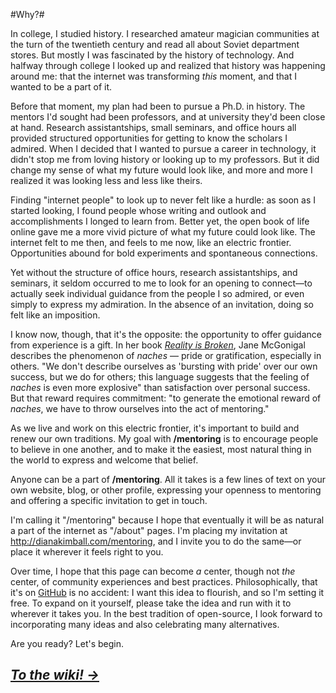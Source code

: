 #Why?#

In college, I studied history. I researched amateur magician communities at the turn of the twentieth century and read all about Soviet department stores. But mostly I was fascinated by the history of technology. And halfway through college I looked up and realized that history was happening around me: that the internet was transforming *this* moment, and that I wanted to be a part of it.

Before that moment, my plan had been to pursue a Ph.D. in history. The mentors I'd sought had been professors, and at university they'd been close at hand. Research assistantships, small seminars, and office hours all provided structured opportunities for getting to know the scholars I admired. When I decided that I wanted to pursue a career in technology, it didn't stop me from loving history or looking up to my professors. But it did change my sense of what my future would look like, and more and more I realized it was looking less and less like theirs.

Finding "internet people" to look up to never felt like a hurdle: as soon as I started looking, I found people whose writing and outlook and accomplishments I longed to learn from. Better yet, the open book of life online gave me a more vivid picture of what my future could look like. The internet felt to me then, and feels to me now, like an electric frontier. Opportunities abound for bold experiments and spontaneous connections. 

Yet without the structure of office hours, research assistantships, and seminars, it seldom occurred to me to look for an opening to connect—to actually seek individual guidance from the people I so admired, or even simply to express my admiration. In the absence of an invitation, doing so felt like an imposition. 

I know now, though, that it's the opposite: the opportunity to offer guidance from experience is a gift. In her book *[Reality is Broken](http://www.amazon.com/Reality-Is-Broken-Better-Change/dp/0143120611)*, Jane McGonigal describes the phenomenon of *naches* — pride or gratification, especially in others. "We don't describe ourselves as 'bursting with pride' over our own success, but we do for others; this language suggests that the feeling of *naches* is even more explosive" than satisfaction over personal success. But that reward requires commitment: "to generate the emotional reward of *naches*, we have to throw ourselves into the act of mentoring."

As we live and work on this electric frontier, it's important to build and renew our own traditions. My goal with **/mentoring** is to encourage people to believe in one another, and to make it the easiest, most natural thing in the world to express and welcome that belief.

Anyone can be a part of **/mentoring**. All it takes is a few lines of text on your own website, blog, or other profile, expressing your openness to mentoring and offering a specific invitation to get in touch.

I'm calling it "/mentoring" because I hope that eventually it will be as natural a part of the internet as "/about" pages. I'm placing my invitation at <http://dianakimball.com/mentoring>, and I invite you to do the same—or place it wherever it feels right to you.

Over time, I hope that this page can become *a* center, though not *the* center, of community experiences and best practices. Philosophically, that it's on [GitHub](http://github.com) is no accident: I want this idea to flourish, and so I'm setting it free. To expand on it yourself, please take the idea and run with it to wherever it takes you. In the best tradition of open-source, I look forward to incorporating many ideas and also celebrating many alternatives.

Are you ready? Let's begin.

## [*To the wiki! →*](http://github.com/dianakimball/mentoring/wiki) ##











